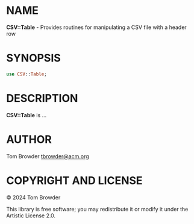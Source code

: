 NAME
====

**CSV::Table** - Provides routines for manipulating a CSV file with a header row

SYNOPSIS
========

```raku
use CSV::Table;
```

DESCRIPTION
===========

**CSV::Table** is ...

AUTHOR
======

Tom Browder <tbrowder@acm.org>

COPYRIGHT AND LICENSE
=====================

© 2024 Tom Browder

This library is free software; you may redistribute it or modify it under the Artistic License 2.0.

